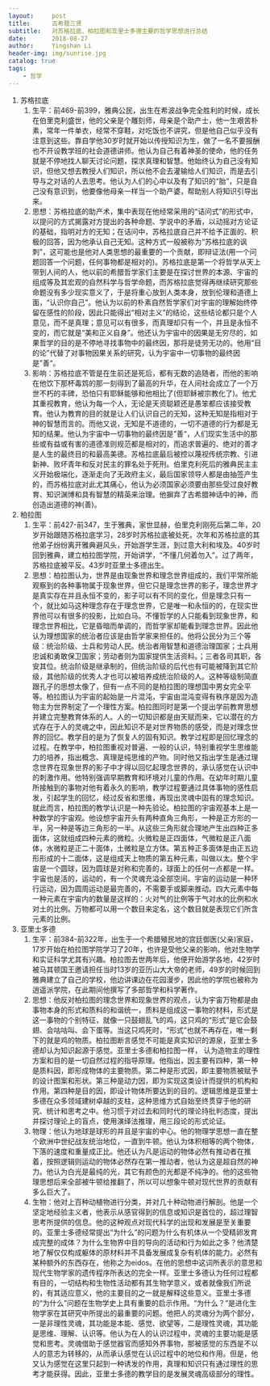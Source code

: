 ```yaml
---
layout:     post
title:      古希腊三贤
subtitle:   对苏格拉底、柏拉图和亚里士多德主要的哲学思想进行总结
date:       2018-08-27
author:     Yingshan Li
header-img: img/sunrise.jpg
catalog: true
tags:
    - 哲学
---
```


1. 苏格拉底
    1. 生平：前469-前399，雅典公民，出生在希波战争完全胜利的时候，成长在伯里克利盛世，他的父亲是个雕刻师，母亲是个助产士，他一生艰苦朴素，常年一件单衣，经常不穿鞋，对吃饭也不讲究，但是他自己似乎没有注意到这些。靠自学他30岁时就开始以传授知识为生，做了一名不要报酬也不开设教学班的社会道德讲师。他认为自己有着神圣的使命，他的任务就是不停地找人聊天讨论问题，探求真理和智慧。他始终认为自己没有知识，但他又想去教授人们知识，所以他不会去灌输给人们知识，而是去引导与之对话的人去思考。他认为人们的心中以及有了知识的“胎”，只是自己没有意识到，他要像他母亲一样当一个助产婆，帮助别人将知识引导出来。
    2. 思想：苏格拉底的助产术，集中表现在他经常采用的“诘问式”的形式中，以提问的方式揭露对方提出的各种命题、学说中的矛盾，以动摇对方论证的基础，指明对方的无知；在诘问中，苏格拉底自己并不给予正面的、积极的回答，因为他承认自己无知。这种方式一般被称为“苏格拉底的讽刺”，这可能也是他对人类思想的最重要的一个贡献，即辩证法(用一个问题回答一个问题，任何事物都是相对的)。苏格拉底是第一个将哲学从天上带到人间的人，他以前的希腊哲学家们主要是在探讨世界的本源、宇宙的组成等及其宏观的自然科学与哲学命题，而苏格拉底觉得再继续研究那些命题没有多少现实意义了，于是将重心放到人类本身，放到伦理和道德上面，“认识你自己”。他认为以前的朴素自然哲学家们对宇宙的理解始终停留在感性的阶段，因此只能得出“相对主义”的结论，这些结论都只是个人意见，而不是真理；意见可以有很多，而真理却只有一个，并且是永恒不变的，而它就是“美和正义自身”。他还认为宇宙中的因果是无穷尽的，如果哲学的目的是不停地寻找事物中的最终因，那将是徒劳无功的。他用“目的论”代替了对事物因果关系的研究，认为宇宙中一切事物的最终因是”善“。
    3. 影响：苏格拉底不管是在生前还是死后，都有无数的追随者，而他的影响在他饮下那杯毒鸩的那一刻得到了最高的升华，在人间社会成立了一个万世不朽的丰碑，恐怕只有耶稣能够和他相比了(但耶稣被宗教化了)。他尤其重视教育，他认为每一个人，无论是天资聪颖还是愚笨都应该接受教育。他认为教育的目的就是让人们认识自己的无知，这种无知是指相对于神的智慧而言的。而他又说，无知是不道德的，一切不道德的行为都是无知的结果。他认为宇宙中一切事物的最终因是”善“，人们现实生活中的那些或有益或有害的道德准则规范都是相对的，而追求普遍的、绝对的善才是人生的最终目的和最高美德。苏格拉底最后被控以蔑视传统宗教、引进新神、败坏青年和反对民主的罪名处于死刑。伯里克利死后的雅典民主主义开始极端化，逐渐走向了无政府主义，最后国家领导人都是由抽签产生的，而苏格拉底对此尤其痛心，他认为必须国家必须要由那些受过良好教育、知识渊博和具有智慧的精英来治理。他摒弃了古希腊神话中的神，而创造出道德的神(善)。
2. 柏拉图
    1. 生平：前427-前347，生于雅典，家世显赫，伯里克利刚死后第二年，20岁开始跟随苏格拉底学习，28岁时苏格拉底被处死，次年和苏格拉底的其他弟子纷纷离开雅典避风头，开始游学生涯，到过意大利和埃及。40岁时回到雅典，建立柏拉图学院，开始讲学，“不懂几何着勿入”。过了两年，苏格拉底被平反。43岁时亚里士多德出生。
    2. 思想：柏拉图认为，世界是由现象世界和理念世界组成的，我们平常所能观察到的各种事物属于现象世界，但它只是理念世界的影子，理念世界才是真实存在并且永恒不变的，影子可以有不同的变化，但是理念只有一个，就比如马这种理念存在于理念世界，它是唯一和永恒的的，在现实世界他可以有很多的投影，比如白马。不懂哲学的人只能看到现象世界，和理念世界相比，它是昏暗而单调的，而哲学家却能看到理念世界。因此他认为理想国家的统治者应该是由哲学家来担任的。他将公民分为三个等级：统治阶级、士兵和劳动人民。统治者用智慧和道德治理国家；士兵用忠诚和勇敢保卫国家；劳动者则为国家提供生活资料。；三者各司其职，各安其位。统治阶级是继承制的，但统治阶级的后代也有可能被降到其它阶级，其他阶级的优秀人才也可以被培养成统治阶级的人。这种等级制简直跟孔子的思想太像了，但有一点不同的是柏拉图的理想国中男女完全平等。柏拉图认为宇宙的起始是一片混沌，宇宙由混沌变得有秩序是因为造物主为世界制定了一个理性方案。柏拉图同时是第一个提出学前教育思想并建立完整教育体系的人。人的一切知识都是由天赋而来，它以潜在的方式存在于人的灵魂之中，因此知识不是对世界物质的感受，而是对理念世界的回忆。教学目的是为了恢复人的固有知识。教学过程即是回忆理念的过程。在教学中，柏拉图重视对普遍、一般的认识，特别重视学生思维能力的培养，指出概念、真理是纯思维的产物。同时他又指出学生是通过理念世界在现象世界的影子中才得以回忆起理念世界的，承认感觉在认识中的刺激作用。他特别强调早期教育和环境对儿童的作用。在幼年时期儿童所接触到的事物对他有着永久的影响，教学过程要通过具体事物的感性启发，引起学生的回忆，经过反省和思维，再现出灵魂中固有的理念知识。就此而言，柏拉图的教学认识是一种先验论。柏拉图的宇宙观基本上是一种数学的宇宙观。他设想宇宙开头有两种直角三角形，一种是正方形的一半，另一种是等边三角形的一半。从这些三角形就合理地产生出四种正多面体，这就组成四种元素的微粒。火微粒是正四面体，气微粒是正八面体，水微粒是正二十面体，土微粒是立方体。第五种正多面体是由正五边形形成的十二面体，这是组成天上物质的第五种元素，叫做以太。整个宇宙是一个圆球，因为圆球是对称和完善的，球面上的任何一点都是一样。宇宙也是活的，运动的，有一个灵魂充溢全部空间。宇宙的运动是一种环行运动，因为圆周运动是最完善的，不需要手或脚来推动。四大元素中每一种元素在宇宙内的数量是这样的：火对气的比例等于气对水的比例和水对土的比例。万物都可以用一个数目来定名，这个数目就是表现它们所含元素的比例。
3. 亚里士多德
    1. 生平：前384-前322年，出生于一个希腊殖民地的宫廷御医(父亲)家庭，17岁开始在柏拉图学院学习了20年，也许是受他父亲的影响，他对生物学和实证科学尤其有兴趣。柏拉图去世两年后，他便开始游学各地，42岁时被马其顿国王邀请担任当时13岁的亚历山大大帝的老师，49岁的时候回到雅典建立了自己的学校，他边讲课边在花园漫步，因此他的学院也被称为逍遥派学院，在此期间他撰写了多部哲学和科学著作。
    2. 思想：他反对柏拉图的理念世界和现象世界的观点，认为宇宙万物都是由事物本身的形式和质料的和谐统一，质料是组成这一事物的材料，形式是这一事物的个别特征，就像一只鼓翅乱飞的鸡，这只鸡的“形式”是它会鼓翅、会咕咕叫、会下蛋等。当这只鸡死时，“形式”也就不再存在，唯一剩下的就是鸡的物质。柏拉图断言感觉不可能是真实知识的源泉，亚里士多德却认为知识起源于感觉。亚里士多德和柏拉图一样， 认为造物主的理性方案和目的是一切自然过程的指导原理。他指出，因主要有四种，第一种是质料因，即形成物体的主要物质。第二种是形式因，即主要物质被赋予的设计图案和形状。第三种是动力因，即为实现这类设计而提供的机构和作用。第四种是目的因，即设计物体所要达到的目的。逻辑思维是亚里士多德在众多领域建树卓越的支柱，这种思维方式自始至终贯穿于他的研究、统计和思考之中。他习惯于对过去和同时代的理论持批判态度，提出并探讨理论上的盲点，使用演绎法推理，用三段论的形式论证。
    3. 物理：他认为地球是球形的并且是宇宙的中心。他的物理学思想一直在整个欧洲中世纪战友统治地位，一直到牛顿。他认为体积相等的两个物体，下落的速度和重量成正比。他还认为凡是运动的物体必然有推动者在推着，按照逻辑则运动的物体必然存在第一推动者，他认为这是超自然的神力。他认为白光是最纯的光，其它有颜色的光都是不纯净的。他的这些物理思想后来全部被牛顿给推翻了，所以可以想象牛顿对现代世界的贡献有多么巨大了。
    4. 生物：他对上百种动植物进行分类，并对几十种动物进行解剖。他是一个坚定地经验主义者，他表示从感官得到的信息或知识是首位的，超过理智思考所提供的信息。他的这种观点对现代科学的出现和发展是至关重要的。亚里士多德经常提出“为什么”的问题为什么有机体从一个受精卵发育成完整的成体？为什么生物界中目的导向的活动和行为如此之多？他清楚地了解仅仅构成躯体的原材料并不具备发展成复杂有机体的能力。必然有某种额外的东西存在，他称之为eidos。在他的思想中这词所表示的意思和现代生物学家的遗传程序所表达的完全一样。亚里士多德认为任何过程都有目的，一切结构和生物性活动都有其生物学意义，或者就像我们所说的，有其适应意义，他的主要目的之一就是解释这些意义。亚里士多德的“为什么”问题在生物学史上具有重要的启示作用。“为什么？”是进化生物学家在其研究中所提出的最重要的问题。他把人的灵魂分为两个部分，一是非理性灵魂，其功能是本能、感觉、欲望等，二是理性灵魂，其功能是思维、理解、认识等。他认为在人的认识过程中，灵魂的主要功能是感觉和思考。灵魂借助于感觉器官而感知外界事物，那被感觉的东西是不以人的意志为转移的，从而承认感觉在认识过程中的地位和作用。但是，他又认为感觉在这里只起到一种诱发的作用，真理和知识只有通过理性的思考才能获得。因此，亚里士多德的教学目的是发展灵魂高级部分的理性。